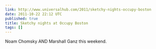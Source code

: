 ```yaml
---
link: http://www.universalhub.com/2011/sketchy-nights-occupy-boston
date: 2011-10-22 22:12 UTC
published: true
title: Sketchy nights at Occupy Boston
tags: []
---
```


Noam Chomsky AND Marshall Ganz this weekend.
